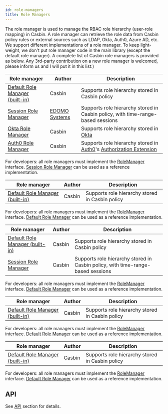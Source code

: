 ```yaml
---
id: role-managers
title: Role Managers
---
```


The role manager is used to manage the RBAC role hierarchy (user-role mapping) in Casbin. A role manager can retrieve the role data from Casbin policy rules or external sources such as LDAP, Okta, Auth0, Azure AD, etc. We support different implementations of a role manager. To keep light-weight, we don't put role manager code in the main library (except the default role manager). A complete list of Casbin role managers is provided as below. Any 3rd-party contribution on a new role manager is welcomed, please inform us and I will put it in this list:)

<!--DOCUSAURUS_CODE_TABS-->

<!--Go-->
Role manager | Author | Description
----|----|----
[Default Role Manager (built-in)](https://github.com/casbin/casbin/blob/master/rbac/default-role-manager/role_manager.go) | Casbin | Supports role hierarchy stored in Casbin policy
[Session Role Manager](https://github.com/casbin/session-role-manager) | [EDOMO Systems](https://github.com/edomosystems) | Supports role hierarchy stored in Casbin policy, with time-range-based sessions
[Okta Role Manager](https://github.com/casbin/okta-role-manager) | Casbin | Supports role hierarchy stored in [Okta](https://www.okta.com/)
[Auth0 Role Manager](https://github.com/casbin/auth0-role-manager) | Casbin | Supports role hierarchy stored in [Auth0](https://auth0.com/)'s [Authorization Extension](https://auth0.com/docs/extensions/authorization-extension/v2)

For developers: all role managers must implement the [RoleManager](https://github.com/casbin/casbin/blob/master/rbac/role_manager.go) interface. [Session Role Manager](https://github.com/casbin/session-role-manager) can be used as a reference implementation.

<!--Java-->
Role manager | Author | Description
----|----|----
[Default Role Manager (built-in)](https://github.com/casbin/jcasbin/blob/master/src/main/java/org/casbin/jcasbin/rbac/DefaultRoleManager.java) | Casbin | Supports role hierarchy stored in Casbin policy

For developers: all role managers must implement the [RoleManager](https://github.com/casbin/jcasbin/blob/master/src/main/java/org/casbin/jcasbin/rbac/RoleManager.java) interface. [Default Role Manager](https://github.com/casbin/jcasbin/blob/master/src/main/java/org/casbin/jcasbin/rbac/DefaultRoleManager.java) can be used as a reference implementation.

<!--Node.js-->
Role manager | Author | Description
----|----|----
[Default Role Manager (built-in)](https://github.com/casbin/node-casbin/blob/master/src/rbac/defaultRoleManager.ts) | Casbin | Supports role hierarchy stored in Casbin policy
[Session Role Manager](https://github.com/node-casbin/session-role-manager) | Casbin | Supports role hierarchy stored in Casbin policy, with time-range-based sessions

For developers: all role managers must implement the [RoleManager](https://github.com/casbin/node-casbin/blob/master/src/rbac/roleManager.ts) interface. [Default Role Manager](https://github.com/casbin/node-casbin/blob/master/src/rbac/defaultRoleManager.ts) can be used as a reference implementation.

<!--PHP-->
Role manager | Author | Description
----|----|----
[Default Role Manager (built-in)](https://github.com/php-casbin/php-casbin/blob/master/src/Rbac/DefaultRoleManager/RoleManager.php) | Casbin | Supports role hierarchy stored in Casbin policy

For developers: all role managers must implement the [RoleManager](https://github.com/php-casbin/php-casbin/blob/master/src/Rbac/RoleManager.php) interface. [Default Role Manager](https://github.com/php-casbin/php-casbin/blob/master/src/Rbac/DefaultRoleManager/RoleManager.php) can be used as a reference implementation.

<!--Python-->
Role manager | Author | Description
----|----|----
[Default Role Manager (built-in)](https://github.com/casbin/pycasbin/blob/master/casbin/rbac/default_role_manager/role_manager.py) | Casbin | Supports role hierarchy stored in Casbin policy

For developers: all role managers must implement the [RoleManager](https://github.com/casbin/pycasbin/blob/master/casbin/rbac/role_manager.py) interface. [Default Role Manager](https://github.com/casbin/pycasbin/blob/master/casbin/rbac/default_role_manager/role_manager.py) can be used as a reference implementation.

<!--END_DOCUSAURUS_CODE_TABS-->

## API

See [API](/docs/en/rolemanager-api) section for details.